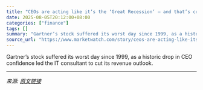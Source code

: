 ```yaml
---
title: "CEOs are acting like it’s the ‘Great Recession’ — and that’s crushing this stock"
date: 2025-08-05T20:12:00+08:00
categories: ["finance"]
tags: []
summary: "Gartner’s stock suffered its worst day since 1999, as a historic drop in CEO confidence led the IT consultant to cut its revenue outlook."
source_url: "https://www.marketwatch.com/story/ceos-are-acting-like-its-the-great-recession-and-thats-crushing-this-stock-92c1f1f0?mod=mw_rss_topstories"
---
```


Gartner’s stock suffered its worst day since 1999, as a historic drop in CEO confidence led the IT consultant to cut its revenue outlook.

---

*来源: [原文链接](https://www.marketwatch.com/story/ceos-are-acting-like-its-the-great-recession-and-thats-crushing-this-stock-92c1f1f0?mod=mw_rss_topstories)*
